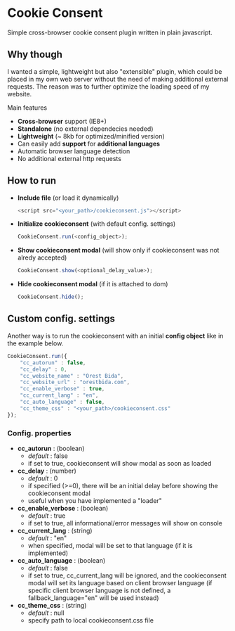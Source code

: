 # Cookie Consent
Simple cross-browser cookie consent plugin written in plain javascript.

## Why though
I wanted a simple, lightweight but also "extensible" plugin, which could be placed in my own web server without the need of making additional external requests. The reason was to further optimize the loading speed of my website.

Main features
- __Cross-browser__ support (IE8+)
- __Standalone__ (no external dependecies needed)
- __Lightweight__ (~ 8kb for optimized/minified version)
- Can easily add __support__ for __additional languages__
- Automatic browser language detection
- No additional external http requests

## How to run
- __Include file__ (or load it dynamically)
	```javascript
	<script src="<your_path>/cookieconsent.js"></script>
	```
- __Initialize cookieconsent__ (with default config. settings)
	```javascript
	CookieConsent.run(<config_object>);
	```
- __Show cookieconsent modal__ (will show only if cookieconsent was not alredy accepted)
	```javascript
	CookieConsent.show(<optional_delay_value>);
	```
- __Hide cookieconsent modal__ (if it is attached to dom)
	```javascript
	CookieConsent.hide();
	```

## Custom config. settings
Another way is to run the cookieconsent with an initial __config object__ like in the example below.
```javascript
CookieConsent.run({
	"cc_autorun" : false, 						
	"cc_delay" : 0,								
	"cc_website_name" : "Orest Bida",
	"cc_website_url" : "orestbida.com",				
	"cc_enable_verbose" : true,					
	"cc_current_lang" : "en",	
	"cc_auto_language" : false,					
	"cc_theme_css" : "<your_path>/cookieconsent.css"
});
```

### Config. properties
- __cc_autorun__ : (boolean)
	- *default* : false
	- if set to true, cookieconsent will show modal as soon as loaded
- __cc_delay__ : (number)
	- *default* : 0
	- if specified (>=0), there will be an initial delay before showing the cookieconsent modal
	- useful when you have implemented a "loader"
- __cc_enable_verbose__ : (boolean) 
	- *default* : true
	- if set to true, all informational/error messages will show on console
- __cc_current_lang__ : (string)
	- *default* : "en"
	- when specified, modal will be set to that language (if it is implemented)
- __cc_auto_language__ : (boolean)
	- *default* : false
	- if set to true, cc_current_lang will be ignored, and the cookieconsent modal will set its language based on client browser language (if specific client browser language is not defined, a fallback_language="en" will be used instead)
- __cc_theme_css__ : (string)
	- *default* : null
	- specify path to local cookieconsent.css file